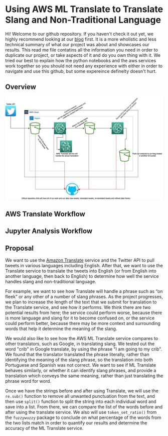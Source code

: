 # Using AWS ML Translate to Translate Slang and Non-Traditional Language

Hi! Welcome to our github repository. If you haven't check it out yet, we highly recommend looking at our [blog]() first. It is a more wholistic and less technical summary of what our project was about and showcases our results. This read me file contatins all the information you need in order to duplicate our project, or take aspects of it and do you own thing with it. We tried our best to explain how the python notebooks and the aws services work together so you should not need any experience with either in order to navigate and use this github, but some expereince definelty doesn't hurt. 

## Overview 

![Architexture Diagram](https://github.com/lcunild/QTM-350-Final-Project/blob/d158cc946c03de1de535a30bb2c1bbb3a0eb7919/Architecture%20Design%20Diagram.jpg)

## AWS Translate Workflow


## Jupyter Analysis Workflow


## Proposal




We want to use the [Amazon Translate](http://qtm350projectproposal.s3-website-us-east-1.amazonaws.com) service and the Twitter API to pull tweets in various languages including English. After that, we want to use the Translate service to translate the tweets into English (or from English into another language, then back to English) to determine how well the service handles slang and non-traditional language.

For example, we want to see how Translate will handle a phrase such as “on fleek” or any other of a number of slang phrases. As the project progresses, we plan to increase the length of the text that we submit for translation to the Translate service, and see how it performs. We think there are two potential results from here; the service could perform worse, because there is more language and slang for it to become confused on, or the service could perform better, because there may be more context and surrounding words that help it determine the meaning of the slang. 

We would also like to see how the AWS ML Translate service compares to other translators, such as Google, in translating slang. We tested out the word "crib" in Google translate, by using the phrase "I am going to my crib". We found that the translator translated the phrase literally, rather than identifying the meaning of the slang phrase, so the translation into both Portuguese and Spanish was not correct. We want to see if ML Translate behaves similarly, or whether it can identify slang phrases, and provide a translation which conveys the same meaning, rather than just translating the phrase word for word.

Once we have the strings before and after using Translate, we will use the `re.sub()` function to remove all unwanted punctuation from the text, and then use `split()` function to split the string into each individual word and save into a list. From there, we can compare the list of the words before and after using the translate service. We also will use `token_set_ratio()` from the `fuzzywuzzy` package to conclude on what percentage of the words from the two lists match in order to quantify our results and determine the accuracy of the ML Translate service.
